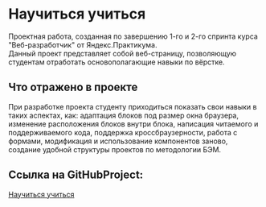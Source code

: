 # Научиться учиться  
 
Проектная работа, созданная по завершению 1-го и 2-го спринта курса "Веб-разработчик" от Яндекс.Практикума.  
Данный проект представляет собой веб-страницу, позволяющую студентам отработать основополагающие навыки по вёрстке.  
## Что отражено в проекте  

При разработке проекта студенту приходиться показать свои навыки в таких аспектах, как: адаптация блоков под размер окна браузера, изменение расположения блоков внутри блока, написация читаемого и поддерживаемого кода, поддержка кроссбраузерности, работа с формами, модификация и использование компонентов заново, создание удобной структуры проектов по методологии БЭМ.  
## Ссылка на GitHubProject:  
[Научиться учиться](https://Qvanchik57.github.io/how-to-learn/)
